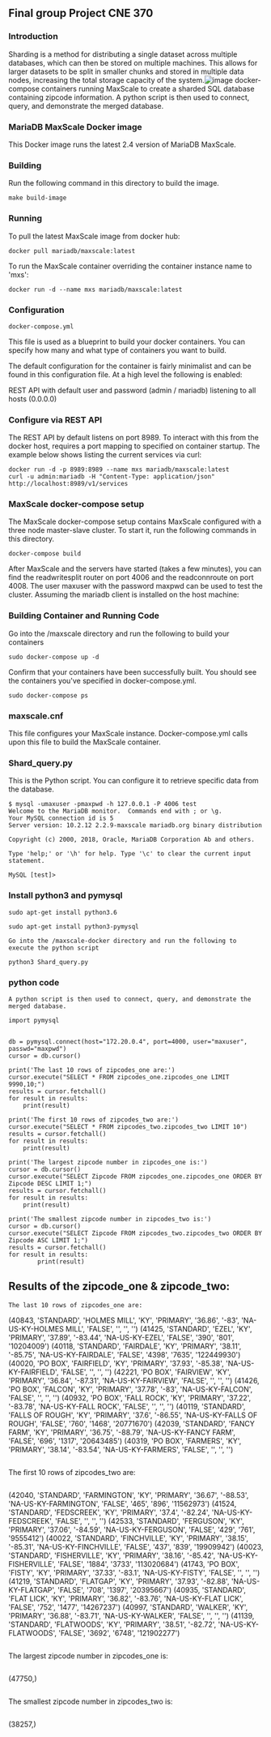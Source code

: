 
## Final group Project CNE 370


### Introduction 
Sharding is a method for distributing a single dataset across multiple databases, which can then be stored on multiple machines. This allows for larger datasets to be split in smaller chunks and stored in multiple data nodes, increasing the total storage capacity of the system.![image](https://user-images.githubusercontent.com/57963244/159747585-1e0a7aa1-d29f-4f0d-8fef-8160739eccca.png)
docker-compose containers running MaxScale to create a sharded SQL database containing zipcode information. A python script is then used to connect, query, and demonstrate the merged database.
### MariaDB MaxScale Docker image

This Docker image runs the latest 2.4 version of MariaDB MaxScale.


### Building

Run the following command in this directory to build the image.

```
make build-image
```
### Running
To pull the latest MaxScale image from docker hub:
```
docker pull mariadb/maxscale:latest
```
To run the MaxScale container overriding the container instance name to 'mxs':
```
docker run -d --name mxs mariadb/maxscale:latest
```

### Configuration

```
docker-compose.yml
```

This file is used as a blueprint to build your docker containers. You can specify how many and what type of containers you want to build.

The default configuration for the container is fairly minimalist and can be found in this configuration file. At a high level the following is enabled:

REST API with default user and password (admin / mariadb) listening to all hosts (0.0.0.0)

### Configure via REST API
The REST API by default listens on port 8989. To interact with this from the docker host, requires a port mapping to specified on container startup. The example below shows listing the current services via curl:
```
docker run -d -p 8989:8989 --name mxs mariadb/maxscale:latest
curl -u admin:mariadb -H "Content-Type: application/json" http://localhost:8989/v1/services
```
### MaxScale docker-compose setup
The MaxScale docker-compose setup contains MaxScale configured with a three node master-slave cluster. To start it, run the following commands in this directory.
```
docker-compose build
```
After MaxScale and the servers have started (takes a few minutes), you can find the readwritesplit router on port 4006 and the readconnroute on port 4008. The user maxuser with the password maxpwd can be used to test the cluster. Assuming the mariadb client is installed on the host machine:
### Building Container and Running Code
Go into the /maxscale directory and run the following to build your containers
```
sudo docker-compose up -d
```
Confirm that your containers have been successfully built. You should see the containers you've specified in docker-compose.yml.
```
sudo docker-compose ps
```

### maxscale.cnf
This file configures your MaxScale instance. Docker-compose.yml calls upon this file to build the MaxScale container.

### Shard_query.py
This is the Python script. You can configure it to retrieve specific data from the database.


```
$ mysql -umaxuser -pmaxpwd -h 127.0.0.1 -P 4006 test
Welcome to the MariaDB monitor.  Commands end with ; or \g.
Your MySQL connection id is 5
Server version: 10.2.12 2.2.9-maxscale mariadb.org binary distribution

Copyright (c) 2000, 2018, Oracle, MariaDB Corporation Ab and others.

Type 'help;' or '\h' for help. Type '\c' to clear the current input statement.

MySQL [test]>
```

### Install python3 and pymysql
```
sudo apt-get install python3.6
```
```
sudo apt-get install python3-pymysql
```

```
Go into the /maxscale-docker directory and run the following to execute the python script

python3 Shard_query.py 

```
### python code 
```
A python script is then used to connect, query, and demonstrate the merged database.
```

```
import pymysql


db = pymysql.connect(host="172.20.0.4", port=4000, user="maxuser", passwd="maxpwd")
cursor = db.cursor()

print('The last 10 rows of zipcodes_one are:')
cursor.execute("SELECT * FROM zipcodes_one.zipcodes_one LIMIT 9990,10;")
results = cursor.fetchall()
for result in results:
	print(result)

print('The first 10 rows of zipcodes_two are:')
cursor.execute("SELECT * FROM zipcodes_two.zipcodes_two LIMIT 10")
results = cursor.fetchall()
for result in results:
	print(result)

print('The largest zipcode number in zipcodes_one is:')
cursor = db.cursor()
cursor.execute("SELECT Zipcode FROM zipcodes_one.zipcodes_one ORDER BY Zipcode DESC LIMIT 1;")
results = cursor.fetchall()
for result in results:
	print(result)

print('The smallest zipcode number in zipcodes_two is:')
cursor = db.cursor()
cursor.execute("SELECT Zipcode FROM zipcodes_two.zipcodes_two ORDER BY Zipcode ASC LIMIT 1;")
results = cursor.fetchall()
for result in results:
        print(result)
```

## Results of the zipcode_one & zipcode_two:

```
The last 10 rows of zipcodes_one are:
```
(40843, 'STANDARD', 'HOLMES MILL', 'KY', 'PRIMARY', '36.86', '-83', 'NA-US-KY-HOLMES MILL', 'FALSE', '', '', '')
(41425, 'STANDARD', 'EZEL', 'KY', 'PRIMARY', '37.89', '-83.44', 'NA-US-KY-EZEL', 'FALSE', '390', '801', '10204009')
(40118, 'STANDARD', 'FAIRDALE', 'KY', 'PRIMARY', '38.11', '-85.75', 'NA-US-KY-FAIRDALE', 'FALSE', '4398', '7635', '122449930')
(40020, 'PO BOX', 'FAIRFIELD', 'KY', 'PRIMARY', '37.93', '-85.38', 'NA-US-KY-FAIRFIELD', 'FALSE', '', '', '')
(42221, 'PO BOX', 'FAIRVIEW', 'KY', 'PRIMARY', '36.84', '-87.31', 'NA-US-KY-FAIRVIEW', 'FALSE', '', '', '')
(41426, 'PO BOX', 'FALCON', 'KY', 'PRIMARY', '37.78', '-83', 'NA-US-KY-FALCON', 'FALSE', '', '', '')
(40932, 'PO BOX', 'FALL ROCK', 'KY', 'PRIMARY', '37.22', '-83.78', 'NA-US-KY-FALL ROCK', 'FALSE', '', '', '')
(40119, 'STANDARD', 'FALLS OF ROUGH', 'KY', 'PRIMARY', '37.6', '-86.55', 'NA-US-KY-FALLS OF ROUGH', 'FALSE', '760', '1468', '20771670')
(42039, 'STANDARD', 'FANCY FARM', 'KY', 'PRIMARY', '36.75', '-88.79', 'NA-US-KY-FANCY FARM', 'FALSE', '696', '1317', '20643485')
(40319, 'PO BOX', 'FARMERS', 'KY', 'PRIMARY', '38.14', '-83.54', 'NA-US-KY-FARMERS', 'FALSE', '', '', '')
```
```
The first 10 rows of zipcodes_two are:
```
```
(42040, 'STANDARD', 'FARMINGTON', 'KY', 'PRIMARY', '36.67', '-88.53', 'NA-US-KY-FARMINGTON', 'FALSE', '465', '896', '11562973')
(41524, 'STANDARD', 'FEDSCREEK', 'KY', 'PRIMARY', '37.4', '-82.24', 'NA-US-KY-FEDSCREEK', 'FALSE', '', '', '')
(42533, 'STANDARD', 'FERGUSON', 'KY', 'PRIMARY', '37.06', '-84.59', 'NA-US-KY-FERGUSON', 'FALSE', '429', '761', '9555412')
(40022, 'STANDARD', 'FINCHVILLE', 'KY', 'PRIMARY', '38.15', '-85.31', 'NA-US-KY-FINCHVILLE', 'FALSE', '437', '839', '19909942')
(40023, 'STANDARD', 'FISHERVILLE', 'KY', 'PRIMARY', '38.16', '-85.42', 'NA-US-KY-FISHERVILLE', 'FALSE', '1884', '3733', '113020684')
(41743, 'PO BOX', 'FISTY', 'KY', 'PRIMARY', '37.33', '-83.1', 'NA-US-KY-FISTY', 'FALSE', '', '', '')
(41219, 'STANDARD', 'FLATGAP', 'KY', 'PRIMARY', '37.93', '-82.88', 'NA-US-KY-FLATGAP', 'FALSE', '708', '1397', '20395667')
(40935, 'STANDARD', 'FLAT LICK', 'KY', 'PRIMARY', '36.82', '-83.76', 'NA-US-KY-FLAT LICK', 'FALSE', '752', '1477', '14267237')
(40997, 'STANDARD', 'WALKER', 'KY', 'PRIMARY', '36.88', '-83.71', 'NA-US-KY-WALKER', 'FALSE', '', '', '')
(41139, 'STANDARD', 'FLATWOODS', 'KY', 'PRIMARY', '38.51', '-82.72', 'NA-US-KY-FLATWOODS', 'FALSE', '3692', '6748', '121902277')
```
```
The largest zipcode number in zipcodes_one is:
```
```
(47750,)
```
```
The smallest zipcode number in zipcodes_two is:
```
```
(38257,)
```
